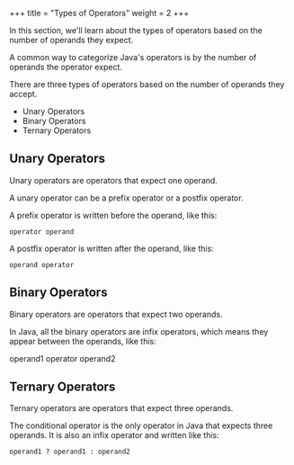 +++
title = "Types of Operators"
weight = 2
+++

In this section, we'll learn about the types of operators based on the
number of operands they expect.

A common way to categorize Java's operators is by the number of operands the
operator expect.

There are three types of operators based on the number of operands they accept.

* Unary Operators
* Binary Operators
* Ternary Operators

## Unary Operators

Unary operators are operators that expect one operand.

A unary operator can be a prefix operator or a postfix operator.

A prefix operator is written before the operand, like this:

```
operator operand
```

A postfix operator is written after the operand, like this:

```
operand operator
```

## Binary Operators

Binary operators are operators that expect two operands.

In Java, all the binary operators are infix operators, which means they
appear between the operands, like this:

operand1 operator operand2

## Ternary Operators

Ternary operators are operators that expect three operands.

The conditional operator is the only operator in Java that expects three
operands. It is also an infix operator and written like this:

```
operand1 ? operand1 : operand2
```